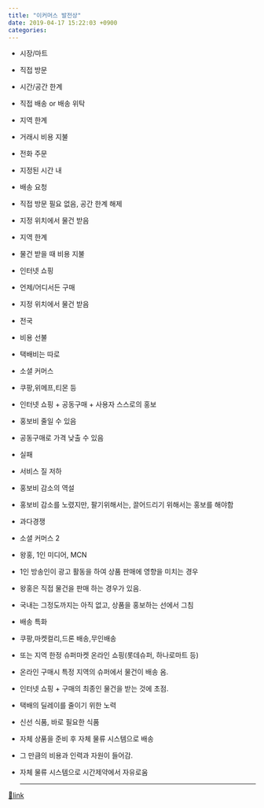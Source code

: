 ```yaml
---
title: "이커머스 발전상"
date: 2019-04-17 15:22:03 +0900
categories: 
---
```

  

- 시장/마트
- 직접 방문
- 시간/공간 한계

- 직접 배송 or 배송 위탁
- 지역 한계

- 거래시 비용 지불

- 전화 주문
- 지정된 시간 내
- 배송 요청
- 직접 방문 필요 없음, 공간 한계 해제

- 지정 위치에서 물건 받음
- 지역 한계

- 물건 받을 때 비용 지불

- 인터넷 쇼핑
- 언제/어디서든 구매
- 지정 위치에서 물건 받음
- 전국

- 비용 선불
- 택배비는 따로


- 소셜 커머스
- 쿠팡,위메프,티몬 등
- 인터넷 쇼핑 + 공동구매 + 사용자 스스로의 홍보
- 홍보비 줄일 수 있음
- 공동구매로 가격 낮출 수 있음
- 실패
- 서비스 질 저하
- 홍보비 감소의 역설
- 홍보비 감소를 노렸지만, 팔기위해서는, 끌어드리기 위해서는 홍보를 해야함

- 과다경쟁


- 소셜 커머스 2
- 왕홍, 1인 미디어, MCN
- 1인 방송인이 광고 활동을 하여 상품 판매에 영향을 미치는 경우
- 왕홍은 직접 물건을 판매 하는 경우가 있음.
- 국내는 그정도까지는 아직 없고, 상품을 홍보하는 선에서 그침

- 배송 특화
- 쿠팡,마켓컬리,드론 배송,무인배송
- 또는 지역 한정 슈퍼마켓 온라인 쇼핑(롯데슈퍼, 하나로마트 등)
- 온라인 구매시 특정 지역의 슈퍼에서 물건이 배송 옴.


- 인터넷 쇼핑 + 구매의 최종인 물건을 받는 것에 초점.
- 택배의 딜레이를 줄이기 위한 노력
- 신선 식품, 바로 필요한 식품

- 자체 상품을 준비 후 자체 물류 시스템으로 배송
- 그 만큼의 비용과 인력과 자원이 들어감.
- 자체 물류 시스템으로 시간제약에서 자유로움





  ***
[🔗link](http://www.mins01.com/mh/tech/read/1272)